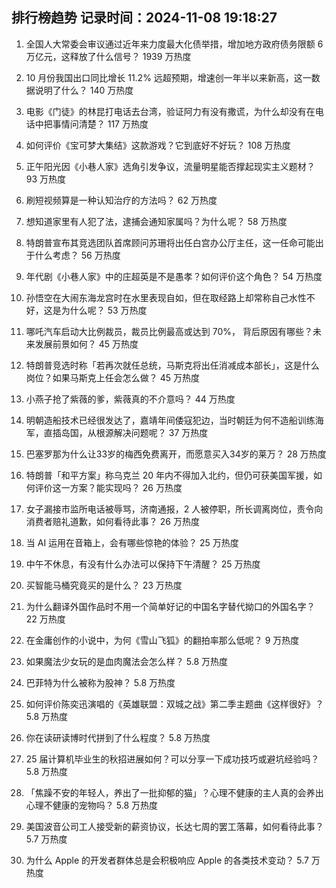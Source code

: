 
## 排行榜趋势 记录时间：2024-11-08 19:18:27
  
  1. 全国人大常委会审议通过近年来力度最大化债举措，增加地方政府债务限额 6 万亿元，这释放了什么信号？ 1939 万热度
    
  2. 10 月份我国出口同比增长 11.2% 远超预期，增速创一年半以来新高，这一数据说明了什么？ 140 万热度
    
  3. 电影《门徒》的林昆打电话去台湾，验证阿力有没有撒谎，为什么却没有在电话中把事情问清楚？ 117 万热度
    
  4. 如何评价《宝可梦大集结》这款游戏？它到底好不好玩？ 108 万热度
    
  5. 正午阳光因《小巷人家》选角引发争议，流量明星能否撑起现实主义题材？ 93 万热度
    
  6. 刷短视频算是一种认知治疗的方法吗？ 62 万热度
    
  7. 想知道家里有人犯了法，逮捕会通知家属吗？为什么呢？ 58 万热度
    
  8. 特朗普宣布其竞选团队首席顾问苏珊将出任白宫办公厅主任，这一任命可能出于什么考虑？ 56 万热度
    
  9. 年代剧《小巷人家》中的庄超英是不是愚孝？如何评价这个角色？ 54 万热度
    
  10. 孙悟空在大闹东海龙宫时在水里表现自如，但在取经路上却常称自己水性不好，这是为什么呢？ 53 万热度
    
  11. 哪吒汽车启动大比例裁员，裁员比例最高或达到 70%， 背后原因有哪些？未来发展前景如何？ 45 万热度
    
  12. 特朗普竞选时称「若再次就任总统，马斯克将出任消减成本部长」，这是什么岗位？如果马斯克上任会怎么做？ 45 万热度
    
  13. 小燕子抢了紫薇的爹，紫薇真的不介意吗？ 44 万热度
    
  14. 明朝造船技术已经很发达了，嘉靖年间倭寇犯边，当时朝廷为何不造船训练海军，直插岛国，从根源解决问题呢？ 37 万热度
    
  15. 巴塞罗那为什么让33岁的梅西免费离开，而愿意买入34岁的莱万？ 28 万热度
    
  16. 特朗普「和平方案」称乌克兰 20 年内不得加入北约，但仍可获美国军援，如何评价这一方案？能实现吗？ 26 万热度
    
  17. 女子漏接市监所电话被辱骂，济南通报，2 人被停职，所长调离岗位，责令向消费者赔礼道歉，如何看待此事？ 26 万热度
    
  18. 当 AI 运用在音箱上，会有哪些惊艳的体验？ 25 万热度
    
  19. 中午不休息，有没有什么办法可以保持下午清醒？ 25 万热度
    
  20. 买智能马桶究竟买的是什么？ 23 万热度
    
  21. 为什么翻译外国作品时不用一个简单好记的中国名字替代拗口的外国名字？ 22 万热度
    
  22. 在金庸创作的小说中，为何《雪山飞狐》的翻拍率那么低呢？ 9 万热度
    
  23. 如果魔法少女玩的是血肉魔法会怎么样？ 5.8 万热度
    
  24. 巴菲特为什么被称为股神？ 5.8 万热度
    
  25. 如何评价陈奕迅演唱的《英雄联盟：双城之战》第二季主题曲《这样很好》？ 5.8 万热度
    
  26. 你在读研读博时代拼到了什么程度？ 5.8 万热度
    
  27. 25 届计算机毕业生的秋招进展如何？可以分享一下成功技巧或避坑经验吗？ 5.8 万热度
    
  28. 「焦躁不安的年轻人，养出了一批抑郁的猫」？心理不健康的主人真的会养出心理不健康的宠物吗？ 5.8 万热度
    
  29. 美国波音公司工人接受新的薪资协议，长达七周的罢工落幕，如何看待此事？ 5.7 万热度
    
  30. 为什么 Apple 的开发者群体总是会积极响应 Apple 的各类技术变动？ 5.7 万热度
    